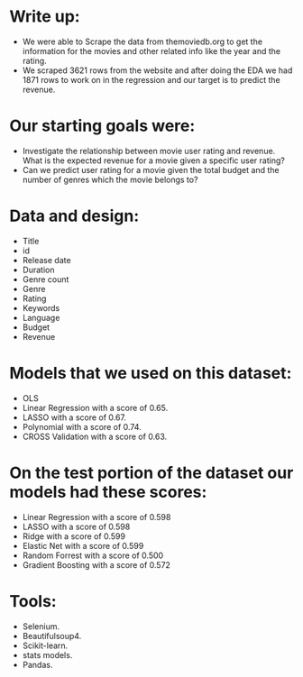 # Write up:

- We were able to Scrape the data from themoviedb.org to get the information for the movies and other related info like the year and the rating.
- We scraped 3621 rows from the website and after doing the EDA we had 1871 rows to work on in the regression and our target is to predict the revenue. 

# Our starting goals were:

-	Investigate the relationship between movie user rating and revenue. What is the expected revenue for a movie given a specific user rating?
-	Can we predict user rating for a movie given the total budget and the number of genres which the movie belongs to?

# Data and design:

- Title
- id
- Release date
- Duration 
- Genre count
- Genre
- Rating
- Keywords
- Language
- Budget
- Revenue

# Models that we used on this dataset:

-	OLS
-	Linear Regression with a score of 0.65.
-	LASSO with a score of 0.67.
-	Polynomial with a score of 0.74.
-	CROSS Validation with a score of 0.63.

# On the test portion of the dataset our models had these scores:

-	Linear Regression with a score of 0.598
-	LASSO with a score of 0.598
-	Ridge with a score of 0.599
-	Elastic Net with a score of 0.599
-	Random Forrest with a score of 0.500
-	Gradient Boosting with a score of 0.572

# Tools:

-	Selenium.
-	 Beautifulsoup4.
-	 Scikit-learn.
-	stats models.
-	 Pandas.




```python

```
